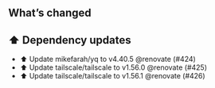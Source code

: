 ## What’s changed
## ⬆️ Dependency updates

- ⬆️ Update mikefarah/yq to v4.40.5 @renovate (#424)
- ⬆️ Update tailscale/tailscale to v1.56.0 @renovate (#425)
- ⬆️ Update tailscale/tailscale to v1.56.1 @renovate (#426)
